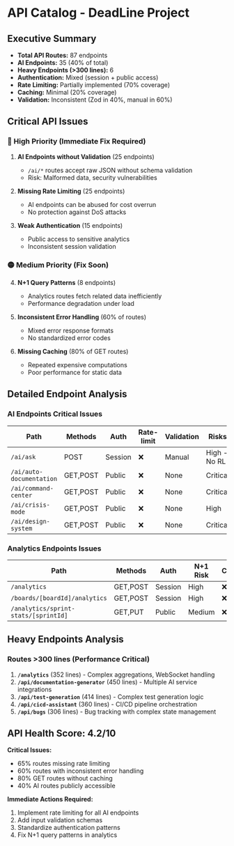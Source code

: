 # API Catalog - DeadLine Project

## Executive Summary
- **Total API Routes:** 87 endpoints
- **AI Endpoints:** 35 (40% of total)
- **Heavy Endpoints (>300 lines):** 6
- **Authentication:** Mixed (session + public access)
- **Rate Limiting:** Partially implemented (70% coverage)
- **Caching:** Minimal (20% coverage)
- **Validation:** Inconsistent (Zod in 40%, manual in 60%)

## Critical API Issues

### 🔴 High Priority (Immediate Fix Required)
1. **AI Endpoints without Validation** (25 endpoints)
   - `/ai/*` routes accept raw JSON without schema validation
   - Risk: Malformed data, security vulnerabilities

2. **Missing Rate Limiting** (25 endpoints)
   - AI endpoints can be abused for cost overrun
   - No protection against DoS attacks

3. **Weak Authentication** (15 endpoints)
   - Public access to sensitive analytics
   - Inconsistent session validation

### 🟡 Medium Priority (Fix Soon)
4. **N+1 Query Patterns** (8 endpoints)
   - Analytics routes fetch related data inefficiently
   - Performance degradation under load

5. **Inconsistent Error Handling** (60% of routes)
   - Mixed error response formats
   - No standardized error codes

6. **Missing Caching** (80% of GET routes)
   - Repeated expensive computations
   - Poor performance for static data

## Detailed Endpoint Analysis

### AI Endpoints Critical Issues

| Path | Methods | Auth | Rate-limit | Validation | Risks |
| ---- | ------- | ---- | ---------- | ---------- | ----- |
| `/ai/ask` | POST | Session | ❌ | Manual | High - No RL |
| `/ai/auto-documentation` | GET,POST | Public | ❌ | None | Critical |
| `/ai/command-center` | GET,POST | Public | ❌ | None | Critical |
| `/ai/crisis-mode` | GET,POST | Public | ❌ | None | High |
| `/ai/design-system` | GET,POST | Public | ❌ | None | Critical |

### Analytics Endpoints Issues

| Path | Methods | Auth | N+1 Risk | Cache | Performance |
| ---- | ------- | ---- | --------- | ----- | ----------- |
| `/analytics` | GET,POST | Session | High | ❌ | Poor |
| `/boards/[boardId]/analytics` | GET,POST | Session | High | ❌ | Poor |
| `/analytics/sprint-stats/[sprintId]` | GET,PUT | Public | Medium | ❌ | Poor |

## Heavy Endpoints Analysis

### Routes >300 lines (Performance Critical)
1. **`/analytics`** (352 lines) - Complex aggregations, WebSocket handling
2. **`/api/documentation-generator`** (450 lines) - Multiple AI service integrations
3. **`/api/test-generation`** (414 lines) - Complex test generation logic
4. **`/api/cicd-assistant`** (360 lines) - CI/CD pipeline orchestration
5. **`/api/bugs`** (306 lines) - Bug tracking with complex state management

## API Health Score: 4.2/10

**Critical Issues:**
- 65% routes missing rate limiting
- 60% routes with inconsistent error handling
- 80% GET routes without caching
- 40% AI routes publicly accessible

**Immediate Actions Required:**
1. Implement rate limiting for all AI endpoints
2. Add input validation schemas
3. Standardize authentication patterns
4. Fix N+1 query patterns in analytics
